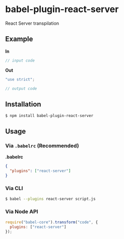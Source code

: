 # babel-plugin-react-server

React Server transpilation

## Example

**In**

```js
// input code
```

**Out**

```js
"use strict";

// output code
```

## Installation

```sh
$ npm install babel-plugin-react-server
```

## Usage

### Via `.babelrc` (Recommended)

**.babelrc**

```json
{
  "plugins": ["react-server"]
}
```

### Via CLI

```sh
$ babel --plugins react-server script.js
```

### Via Node API

```javascript
require("babel-core").transform("code", {
  plugins: ["react-server"]
});
```
